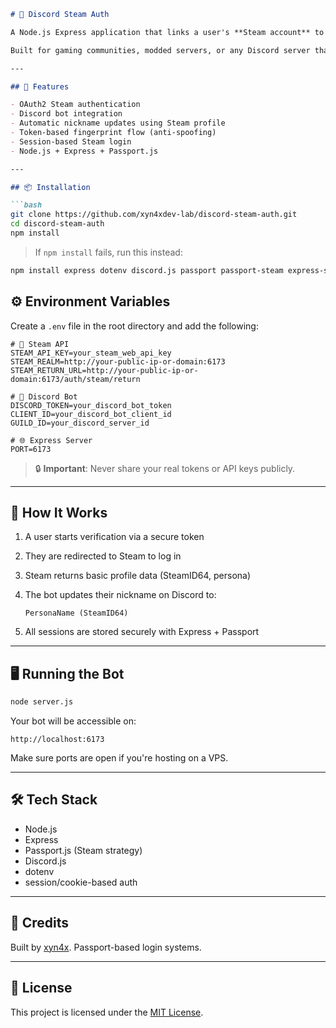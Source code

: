 ````markdown
# 🔐 Discord Steam Auth

A Node.js Express application that links a user's **Steam account** to their **Discord account**, verifies them, and updates their nickname in a guild with their Steam profile name and SteamID64.

Built for gaming communities, modded servers, or any Discord server that needs Steam identity verification.

---

## 🚀 Features

- OAuth2 Steam authentication
- Discord bot integration
- Automatic nickname updates using Steam profile
- Token-based fingerprint flow (anti-spoofing)
- Session-based Steam login
- Node.js + Express + Passport.js

---

## 📦 Installation

```bash
git clone https://github.com/xyn4xdev-lab/discord-steam-auth.git
cd discord-steam-auth
npm install
````

> If `npm install` fails, run this instead:

```bash
npm install express dotenv discord.js passport passport-steam express-session uuid node-fetch
````

## ⚙️ Environment Variables

Create a `.env` file in the root directory and add the following:

```env
# 🔑 Steam API
STEAM_API_KEY=your_steam_web_api_key
STEAM_REALM=http://your-public-ip-or-domain:6173
STEAM_RETURN_URL=http://your-public-ip-or-domain:6173/auth/steam/return

# 🤖 Discord Bot
DISCORD_TOKEN=your_discord_bot_token
CLIENT_ID=your_discord_bot_client_id
GUILD_ID=your_discord_server_id

# 🌐 Express Server
PORT=6173
```

> 🔒 **Important**: Never share your real tokens or API keys publicly.

---

## 🧠 How It Works

1. A user starts verification via a secure token
2. They are redirected to Steam to log in
3. Steam returns basic profile data (SteamID64, persona)
4. The bot updates their nickname on Discord to:

   ```
   PersonaName (SteamID64)
   ```
5. All sessions are stored securely with Express + Passport

---

## 🖥️ Running the Bot

```bash
node server.js
```

Your bot will be accessible on:

```
http://localhost:6173
```

Make sure ports are open if you're hosting on a VPS.

---

## 🛠 Tech Stack

* Node.js
* Express
* Passport.js (Steam strategy)
* Discord.js
* dotenv
* session/cookie-based auth

---

## 🙏 Credits

Built by [xyn4x](https://github.com/xyn4xdev-lab).
Passport-based login systems.

---

## 📄 License

This project is licensed under the [MIT License](./LICENSE).
